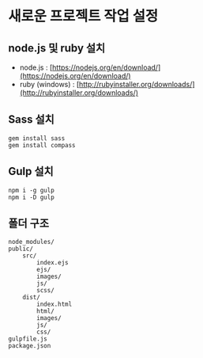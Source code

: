 # 새로운 프로젝트 작업 설정

## node.js 및 ruby 설치
 * node.js : [https://nodejs.org/en/download/](https://nodejs.org/en/download/)
 * ruby (windows) : [http://rubyinstaller.org/downloads/](http://rubyinstaller.org/downloads/)

## Sass 설치
    gem install sass
    gem install compass

## Gulp 설치
    npm i -g gulp
    npm i -D gulp
    
## 폴더 구조
    node_modules/
    public/
    	src/
    	    index.ejs
    		ejs/
    		images/
    		js/
    		scss/
    	dist/
    		index.html
    		html/
    		images/
    		js/
    		css/
    gulpfile.js
    package.json